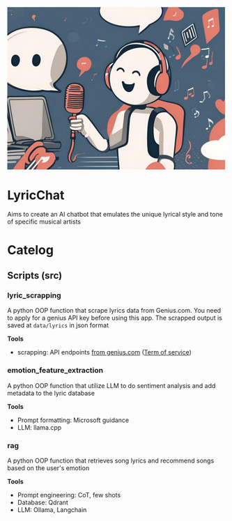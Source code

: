<img src="data/friendly_chatbot_b.jpg" width="500">

# LyricChat
Aims to create an AI chatbot that emulates the unique lyrical style and tone of specific musical artists

# Catelog

## Scripts (src)

### lyric_scrapping

A python OOP function that scrape lyrics data from Genius.com. You need to apply for a genius API key before using this app. The scrapped output is saved at `data/lyrics` in json format

**Tools**
- scrapping: API endpoints [from genius.com](https://docs.genius.com/) ([Term of service](https://genius.com/static/terms))

### emotion_feature_extraction

A python OOP function that utilize LLM to do sentiment analysis and add metadata to the lyric database

**Tools**
- Prompt formatting: Microsoft guidance
- LLM: llama.cpp

### rag

A python OOP function that retrieves song lyrics and recommend songs based on the user's emotion

**Tools**
- Prompt engineering: CoT, few shots
- Database: Qdrant
- LLM: Ollama, Langchain